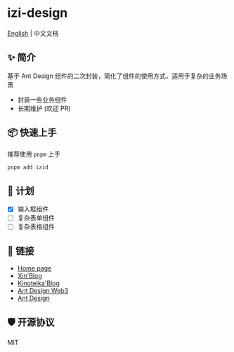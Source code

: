 # izi-design
[English](https://github.com/Xin-FAS/izi-design/blob/main/README.md) | 中文文档
## ✨ 简介

基于 Ant Design 组件的二次封装，简化了组件的使用方式，适用于复杂的业务场景
- 封装一些业务组件
- 长期维护 (欢迎 PR)

## 📦 快速上手
推荐使用 `pnpm` 上手
```bash
pnpm add izid
```

## 📄 计划

- [X] 输入框组件
- [ ] 复杂表单组件
- [ ] 复杂表格组件

## 🔗 链接
* [Home page](https://xin-fas.github.io/izi-design-doc/)
* [Xin'Blog](https://xin-fas.github.io)
* [Kinoteika'Blog](https://blog.kinoteika.com)
* [Ant Design Web3](https://web3.ant.design/)
* [Ant Design](https://ant-design.antgroup.com/index-cn)

## 🛡️ 开源协议
MIT